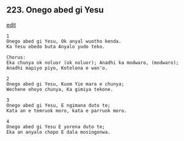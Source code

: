 
## 223.  Onego abed gi Yesu
[edit](https://docs.google.com/document/d/1W5SFR1fXYgIIAJ8xATl6MgbHvQ4wCqUc/edit?mode=html)



    1
    Onego abed gi Yesu, Ok anyal wuotho kenda.
    Ka Yesu obedo buta Anyalo yudo teko.

    Chorus:
    Eka chunya ok noluor (ok noluor); Anadhi ka modwaro, (modwaro);
    Anadhi mapiyo piyo, Kotelona e wan'o.

    2
    Onego abed gi Yesu, Kuom Yie mara e chunya;
    Wechene ohoyo chunya, Ka gimiya tekone.

    3
    Onego abed gi Yesu, E ngimana duto te;
    Kata an e temruok moro, kata e parruok moro.

    4
    Onego abed gi Yesu E yorena duto te;
    Eka an anyalo chopo E dala mosingonwa.

